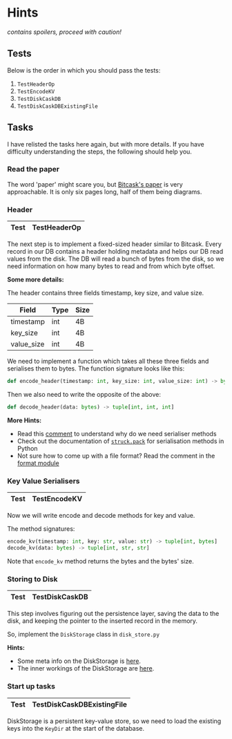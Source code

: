 # Hints

_contains spoilers, proceed with caution!_

## Tests
Below is the order in which you should pass the tests:
	
1. `TestHeaderOp`
2. `TestEncodeKV`
3. `TestDiskCaskDB`
4. `TestDiskCaskDBExistingFile`

## Tasks

I have relisted the tasks here again, but with more details. If you have difficulty understanding the steps, the following should help you.

### Read the paper
The word 'paper' might scare you, but [Bitcask's paper](https://riak.com/assets/bitcask-intro.pdf) is very approachable. It is only six pages long, half of them being diagrams. 

### Header

| Test | TestHeaderOp |
|------|--------------|

The next step is to implement a fixed-sized header similar to Bitcask. Every record in our DB contains a header holding metadata and helps our DB read values from the disk. The DB will read a bunch of bytes from the disk, so we need information on how many bytes to read and from which byte offset. 
	 
**Some more details:**	

The header contains three fields timestamp, key size, and value size. 

| Field      | Type | Size |
|------------|------|------|
| timestamp  | int  | 4B   |
| key_size   | int  | 4B   |
| value_size | int  | 4B   |
				
We need to implement a function which takes all these three fields and serialises them to bytes. The function signature looks like this:

```python
def encode_header(timestamp: int, key_size: int, value_size: int) -> bytes
```

Then we also need to write the opposite of the above:

```python
def decode_header(data: bytes) -> tuple[int, int, int]
```

**More Hints:**
- Read this [comment](https://github.com/avinassh/py-caskdb/blob/e0819f7/format.py#L1,#L37) to understand why do we need serialiser methods 
- Check out the documentation of [`struck.pack`](https://docs.python.org/3/library/struct.html#struct.pack) for serialisation methods in Python
- Not sure how to come up with a file format? Read the comment in the [format module](https://github.com/avinassh/py-caskdb/blob/e0819f7/format.py#L42,#L74)

### Key Value Serialisers

| Test | TestEncodeKV |
|------|--------------|

Now we will write encode and decode methods for key and value. 

The method signatures: 
```python
encode_kv(timestamp: int, key: str, value: str) -> tuple[int, bytes]
decode_kv(data: bytes) -> tuple[int, str, str]
```

Note that `encode_kv` method returns the bytes and the bytes' size.

### Storing to Disk

| Test | TestDiskCaskDB |
|------|----------------|

This step involves figuring out the persistence layer, saving the data to the disk, and keeping the pointer to the inserted record in the memory. 

So, implement the `DiskStorage` class in `disk_store.py`

**Hints:**
- Some meta info on the DiskStorage is [here](https://github.com/avinassh/py-caskdb/blob/e0819f7/disk_store.py#L1,L21).
- The inner workings of the DiskStorage are [here](https://github.com/avinassh/py-caskdb/blob/e0819f7/disk_store.py#L41,L65).

### Start up tasks

| Test | TestDiskCaskDBExistingFile |
|------|----------------------------|

DiskStorage is a persistent key-value store, so we need to load the existing keys into the `KeyDir` at the start of the database. 
